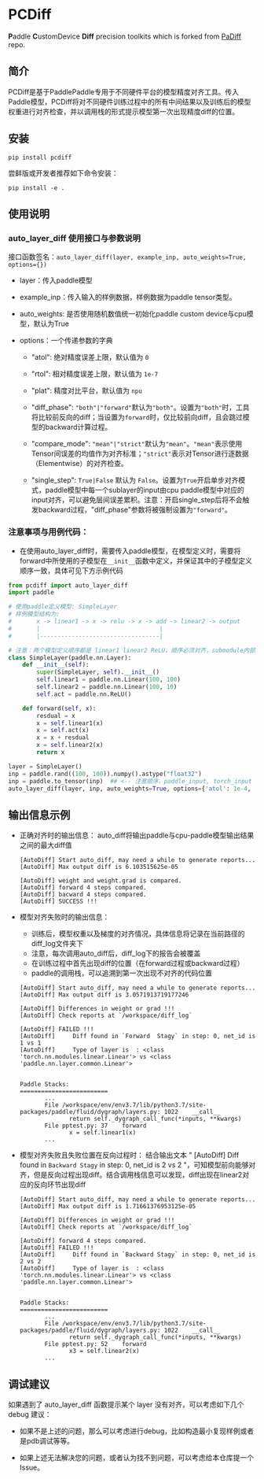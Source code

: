# PCDiff
**P**addle **C**ustomDevice **Diff** precision toolkits which is forked from [PaDiff](https://github.com/PaddlePaddle/PaDiff) repo.


## 简介
PCDiff是基于PaddlePaddle专用于不同硬件平台的模型精度对齐工具。传入Paddle模型，PCDiff将对不同硬件训练过程中的所有中间结果以及训练后的模型权重进行对齐检查，并以调用栈的形式提示模型第一次出现精度diff的位置。


## 安装
```
pip install pcdiff
```

尝鲜版或开发者推荐如下命令安装：
```
pip install -e .
```
## 使用说明

### auto_layer_diff 使用接口与参数说明

接口函数签名：`auto_layer_diff(layer, example_inp, auto_weights=True, options={})`

-   layer：传入paddle模型

-   example_inp：传入输入的样例数据，样例数据为paddle tensor类型。

-   auto_weights: 是否使用随机数值统一初始化paddle custom device与cpu模型，默认为True

-   options：一个传递参数的字典

       -   "atol": 绝对精度误差上限，默认值为 `0`

       -   "rtol": 相对精度误差上限，默认值为 `1e-7`

       -   "plat": 精度对比平台，默认值为 `npu`

       -   "diff_phase": `"both"|"forward"`默认为`"both"`。设置为`"both"`时，工具将比较前反向的diff；当设置为`forward`时，仅比较前向diff，且会跳过模型的backward计算过程。

       -   "compare_mode": `"mean"|"strict"`默认为`"mean"`。`"mean"`表示使用Tensor间误差的均值作为对齐标准；`"strict"`表示对Tensor进行逐数据（Elementwise）的对齐检查。

       -   "single_step": `True|False` 默认为 `False`。设置为`True`开启单步对齐模式，paddle模型中每一个sublayer的input由cpu paddle模型中对应的input对齐，可以避免层间误差累积。注意：开启single_step后将不会触发backward过程，"diff_phase"参数将被强制设置为`"forward"`。

### 注意事项与用例代码：

-   在使用auto_layer_diff时，需要传入paddle模型，在模型定义时，需要将forward中所使用的子模型在`__init__`函数中定义，并保证其中的子模型定义顺序一致，具体可见下方示例代码

```py
from pcdiff import auto_layer_diff
import paddle

# 使用paddle定义模型: SimpleLayer 
# 样例模型结构为:
#       x -> linear1 -> x -> relu -> x -> add -> linear2 -> output
#       |                                  |
#       |----------------------------------|

# 注意：两个模型定义顺序都是 linear1 linear2 ReLU，顺序必须对齐，submodule内部的定义也是一样。
class SimpleLayer(paddle.nn.Layer):
    def __init__(self):
        super(SimpleLayer, self).__init__()
        self.linear1 = paddle.nn.Linear(100, 100)
        self.linear2 = paddle.nn.Linear(100, 10)
        self.act = paddle.nn.ReLU()

    def forward(self, x):
        resdual = x
        x = self.linear1(x)
        x = self.act(x)
        x = x + resdual
        x = self.linear2(x)
        return x

layer = SimpleLayer()
inp = paddle.rand((100, 100)).numpy().astype("float32")
inp = paddle.to_tensor(inp)  ## <-- 注意顺序，paddle_input, torch_input 的形式。
auto_layer_diff(layer, inp, auto_weights=True, options={'atol': 1e-4, 'rtol':0,'plat':'npu', 'compare_mode': 'strict', 'single_step':False})
```

## 输出信息示例

-   正确对齐时的输出信息：
    auto_diff将输出paddle与cpu-paddle模型输出结果之间的最大diff值

       ```
       [AutoDiff] Start auto_diff, may need a while to generate reports...
       [AutoDiff] Max output diff is 6.103515625e-05

       [AutoDiff] weight and weight.grad is compared.
       [AutoDiff] forward 4 steps compared.
       [AutoDiff] bacward 4 steps compared.
       [AutoDiff] SUCCESS !!!
       ```

-   模型对齐失败时的输出信息：

       -   训练后，模型权重以及梯度的对齐情况，具体信息将记录在当前路径的diff_log文件夹下
       -   注意，每次调用auto_diff后，diff_log下的报告会被覆盖
       -   在训练过程中首先出现diff的位置（在forward过程或backward过程）
       -   paddle的调用栈，可以追溯到第一次出现不对齐的代码位置

       ```
       [AutoDiff] Start auto_diff, may need a while to generate reports...
       [AutoDiff] Max output diff is 3.0571913719177246

       [AutoDiff] Differences in weight or grad !!!
       [AutoDiff] Check reports at `/workspace/diff_log`

       [AutoDiff] FAILED !!!
       [AutoDiff]     Diff found in `Forward  Stagy` in step: 0, net_id is 1 vs 1
       [AutoDiff]     Type of layer is  : <class 'torch.nn.modules.linear.Linear'> vs <class 'paddle.nn.layer.common.Linear'>


       Paddle Stacks:
       =========================
              ...
              File /workspace/env/env3.7/lib/python3.7/site-packages/paddle/fluid/dygraph/layers.py: 1022    __call__
                     return self._dygraph_call_func(*inputs, **kwargs)
              File pptest.py: 37    forward
                     x = self.linear1(x)
              ...
       ```

-   模型对齐失败且失败位置在反向过程时：
    结合输出文本 " [AutoDiff]     Diff found in `Backward Stagy` in step: 0, net_id is 2 vs 2 "，可知模型前向能够对齐，但是反向过程出现diff。结合调用栈信息可以发现，diff出现在linear2对应的反向环节出现diff


       ```
       [AutoDiff] Start auto_diff, may need a while to generate reports...
       [AutoDiff] Max output diff is 1.71661376953125e-05

       [AutoDiff] Differences in weight or grad !!!
       [AutoDiff] Check reports at `/workspace/diff_log`

       [AutoDiff] forward 4 steps compared.
       [AutoDiff] FAILED !!!
       [AutoDiff]     Diff found in `Backward Stagy` in step: 0, net_id is 2 vs 2
       [AutoDiff]     Type of layer is  : <class 'torch.nn.modules.linear.Linear'> vs <class 'paddle.nn.layer.common.Linear'>


       Paddle Stacks:
       =========================
              ...
              File /workspace/env/env3.7/lib/python3.7/site-packages/paddle/fluid/dygraph/layers.py: 1022    __call__
                     return self._dygraph_call_func(*inputs, **kwargs)
              File pptest.py: 52    forward
                     x3 = self.linear2(x)
              ...
       ```
## 调试建议

如果遇到了 auto_layer_diff 函数提示某个 layer 没有对齐，可以考虑如下几个 debug 建议：

- 如果不是上述的问题，那么可以考虑进行debug，比如构造最小复现样例或者是pdb调试等等。

- 如果上述无法解决您的问题，或者认为找不到问题，可以考虑给本仓库提一个Issue。
